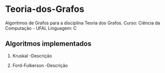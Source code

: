 # Teoria-dos-Grafos

Algoritmos de Grafos para a disciplina Teoria dos Grafos.
Curso: Ciência da Computação - UFAL
Linguagem: C

## Algoritmos implementados

1. Kruskal
-Descrição

2. Ford-Fulkerson
-Descrição

